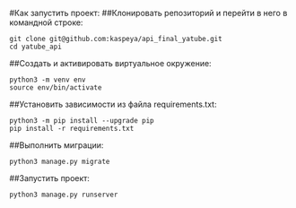 #Как запустить проект:
##Клонировать репозиторий и перейти в него в командной строке:
```
git clone git@github.com:kaspeya/api_final_yatube.git
cd yatube_api
```
##Cоздать и активировать виртуальное окружение:
```
python3 -m venv env
source env/bin/activate
```
##Установить зависимости из файла requirements.txt:
```
python3 -m pip install --upgrade pip
pip install -r requirements.txt
```
##Выполнить миграции:
```
python3 manage.py migrate
```
##Запустить проект:
```
python3 manage.py runserver
```
